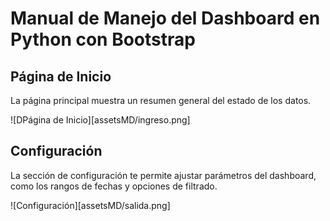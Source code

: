 # Manual de Manejo del Dashboard en Python con Bootstrap

## Página de Inicio

La página principal muestra un resumen general del estado de los datos.

![DPágina de Inicio][assetsMD/ingreso.png]

## Configuración

La sección de configuración te permite ajustar parámetros del dashboard, como los rangos de fechas y opciones de filtrado.

![Configuración][assetsMD/salida.png]